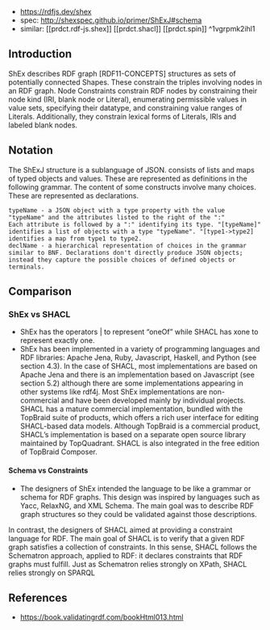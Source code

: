 

- https://rdfjs.dev/shex
- spec: http://shexspec.github.io/primer/ShExJ#schema
- similar: [[prdct.rdf-js.shex]] [[prdct.shacl]] [[prdct.spin]]  ^1vgrpmk2ihl1

## Introduction

ShEx describes RDF graph [RDF11-CONCEPTS] structures as sets of potentially connected Shapes. These constrain the triples involving nodes in an RDF graph. Node Constraints constrain RDF nodes by constraining their node kind (IRI, blank node or Literal), enumerating permissible values in value sets, specifying their datatype, and constraining value ranges of Literals. Additionally, they constrain lexical forms of Literals, IRIs and labeled blank nodes.

## Notation

The ShExJ structure is a sublanguage of JSON. consists of lists and maps of typed objects and values. These are represented as definitions in the following grammar. The content of some constructs involve many choices. These are represented as declarations.

    typeName - a JSON object with a type property with the value "typeName" and the attributes listed to the right of the ":"
    Each attribute is followed by a ":" identifying its type. "[typeName]" identifies a list of objects with a type "typeName". "[type1->type2] identifies a map from type1 to type2.
    declName - a hierarchical representation of choices in the grammar similar to BNF. Declarations don't directly produce JSON objects; instead they capture the possible choices of defined objects or terminals.

## Comparison

### ShEx vs SHACL

- ShEx has the operators | to represent “oneOf” while SHACL has xone to represent exactly one.
- ShEx has been implemented in a variety of programming languages and RDF libraries: Apache Jena, Ruby, Javascript, Haskell, and Python (see section 4.3). In the case of SHACL, most implementations are based on Apache Jena and there is an implementation based on Javascript (see section 5.2) although there are some implementations appearing in other systems like rdf4j. Most ShEx implementations are non-commercial and have been developed mainly by individual projects. SHACL has a mature commercial implementation, bundled with the TopBraid suite of products, which offers a rich user interface for editing SHACL-based data models. Although TopBraid is a commercial product, SHACL’s implementation is based on a separate open source library maintained by TopQuadrant. SHACL is also integrated in the free edition of TopBraid Composer.

#### Schema vs Constraints

- The designers of ShEx intended the language to be like a grammar or schema for RDF graphs. This design was inspired by languages such as Yacc, RelaxNG, and XML Schema. The main goal was to describe RDF graph structures so they could be validated against those descriptions.

In contrast, the designers of SHACL aimed at providing a constraint language for RDF. The main goal of SHACL is to verify that a given RDF graph satisfies a collection of constraints. In this sense, SHACL follows the Schematron approach, applied to RDF: it declares constraints that RDF graphs must fulfill. Just as Schematron relies strongly on XPath, SHACL relies strongly on SPARQL



## References

- https://book.validatingrdf.com/bookHtml013.html